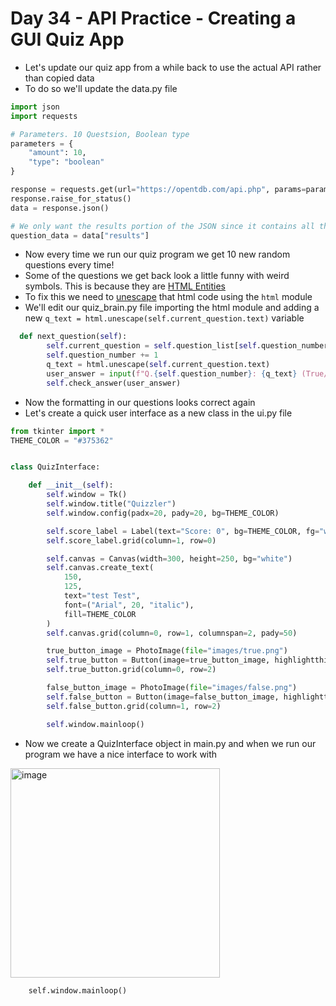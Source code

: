 # Day 34 - API Practice - Creating a GUI Quiz App

- Let's update our quiz app from a while back to use the actual API rather than copied data
- To do so we'll update the data.py file
```python
import json
import requests

# Parameters. 10 Questsion, Boolean type
parameters = {
    "amount": 10,
    "type": "boolean"
}

response = requests.get(url="https://opentdb.com/api.php", params=parameters)
response.raise_for_status()
data = response.json()

# We only want the results portion of the JSON since it contains all the questions
question_data = data["results"]
```
- Now every time we run our quiz program we get 10 new random questions every time!
- Some of the questions we get back look a little funny with weird symbols. This is because they are [HTML Entities](https://www.w3schools.com/html/html_entities.asp)
- To fix this we need to [unescape](https://stackoverflow.com/questions/2087370/decode-html-entities-in-python-string) that html code using the `html` module
- We'll edit our quiz_brain.py file importing the html module and adding a new `q_text = html.unescape(self.current_question.text)` variable
```python
  def next_question(self):
        self.current_question = self.question_list[self.question_number]
        self.question_number += 1
        q_text = html.unescape(self.current_question.text)
        user_answer = input(f"Q.{self.question_number}: {q_text} (True/False): ")
        self.check_answer(user_answer)
```
- Now the formatting in our questions looks correct again
- Let's create a quick user interface as a new class in the ui.py file
```python
from tkinter import *
THEME_COLOR = "#375362"


class QuizInterface:

    def __init__(self):
        self.window = Tk()
        self.window.title("Quizzler")
        self.window.config(padx=20, pady=20, bg=THEME_COLOR)

        self.score_label = Label(text="Score: 0", bg=THEME_COLOR, fg="white")
        self.score_label.grid(column=1, row=0)

        self.canvas = Canvas(width=300, height=250, bg="white")
        self.canvas.create_text(
            150,
            125,
            text="test Test",
            font=("Arial", 20, "italic"),
            fill=THEME_COLOR
        )
        self.canvas.grid(column=0, row=1, columnspan=2, pady=50)

        true_button_image = PhotoImage(file="images/true.png")
        self.true_button = Button(image=true_button_image, highlightthickness=0)
        self.true_button.grid(column=0, row=2)

        false_button_image = PhotoImage(file="images/false.png")
        self.false_button = Button(image=false_button_image, highlightthickness=0)
        self.false_button.grid(column=1, row=2)

        self.window.mainloop()

```
- Now we create a QuizInterface object in main.py and when we run our program we have a nice interface to work with

<img width="335" alt="image" src="https://user-images.githubusercontent.com/52113778/212449353-144c9cf8-9183-447c-bdc7-418f8afa7847.png">

        self.window.mainloop()

